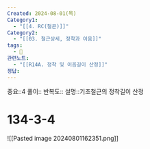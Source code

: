 ```yaml
---
Created: 2024-08-01(목)
Category1:
  - "[[4. RC(철콘)]]"
Category2:
  - "[[03. 철근상세, 정착과 이음]]"
tags:
  - 🧮
관련노트:
  - "[[R14A. 정착 및 이음길이 산정]]"
정답:
---
```

중요::4
풀이::
반복도::
설명::기초철근의 정착길이 산정
#  134-3-4
![[Pasted image 20240801162351.png]]
